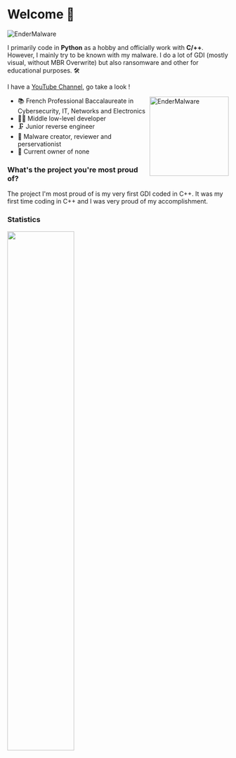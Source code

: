 # Welcome 👋

![EnderMalware](https://github.com/m3uscrapper/m3uscrapper/blob/main/f24ed682-1d4a-4e77-a154-7dc7a2793e8b-profile_banner-480.png)

I primarily code in **Python** as a hobby and officially work with **C/++**.
However, I mainly try to be known with my malware. I do a lot of GDI (mostly visual, without MBR Overwrite) but also ransomware and other for educational purposes. 🛠

I have a [YouTube Channel](https://www.youtube.com/@EnderMalware/), go take a look !  

<img align="right" alt="EnderMalware" width="180" src="https://avatars.githubusercontent.com/u/95170769?v=4" />

* 📚 French Professional Baccalaureate in Cybersecurity, IT, Networks and Electronics
* 🐱‍💻 Middle low-level developer
* 🗜 Junior reverse engineer
* 💾 Malware creator, reviewer and perservationist
* 🦟 Current owner of none

### What's the project you're most proud of?
The project I'm most proud of is my very first GDI coded in C++. It was my first time coding in C++ and I was very proud of my accomplishment. 

### Statistics
<img src="https://github-readme-stats.vercel.app/api?username=endermalware&theme=transparent&hide_border=true&include_all_commits=true&count_private=true" width="55%" /> </br>
